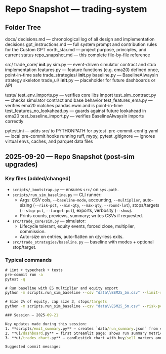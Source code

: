 # Repo Snapshot — trading-system

## Folder Tree
docs/
  decisions.md          — chronological log of all design and implementation decisions
  gpt_instructions.md   — full system prompt and contribution rules for the Custom GPT
  north_star.md         — project purpose, principles, and current status
  repo_snapshot.md      — this complete file-by-file reference

src/
  trade_core/
    __init__.py
    sim.py              — event-driven simulator contract and stub implementation
    features.py         — feature functions (e.g. ema20) defined once, point-in-time safe
  trade_strategies/
    __init__.py
    baseline.py         — BaselineAlwaysIn strategy skeleton
  trade_ui/
    __init__.py         — placeholder for future dashboards or API

tests/
  test_env_imports.py          — verifies core libs import
  test_sim_contract.py         — checks simulator contract and base behavior
  test_features_ema.py         — verifies ema20 matches pandas.ewm and is point-in-time
  test_features_no_lookahead.py — guards against future lookahead in ema20
  test_baseline_import.py      — verifies BaselineAlwaysIn imports correctly

pytest.ini             — adds src/ to PYTHONPATH for pytest
.pre-commit-config.yaml — local pre-commit hooks running ruff, mypy, pytest
.gitignore             — ignores virtual envs, caches, and parquet data files

## 2025-09-20 — Repo Snapshot (post-sim upgrades)

### Key files (added/changed)
- `scripts/_bootstrap.py` — ensures `src/` on `sys.path`.
- `scripts/run_sim_baseline.py` — CLI runner:
  - Args: CSV cols, `--baseline-mode`, accounting, `--multiplier`, auto-sizing (`--risk-pct`, `--min-qty`, `--max-qty`, `--round-lot`), stops/targets (`--stop-pct`, `--target-pct`), exports, verbosity (`--show`).
  - Prints counts, previews, summary; writes CSVs if requested.
- `src/trade_core/sim.py` — simulator:
  - Lifecycle tolerant, equity events, forced close, multiplier, commission.
  - Auto-size on entries, auto-flatten on qty-less exits.
- `src/trade_strategies/baseline.py` — baseline with modes + optional stop/target.

### Typical commands
```bat
# Lint + typecheck + tests
pre-commit run -a
pytest -q

# Run baseline with ES multiplier and equity export
python -m scripts.run_sim_baseline --csv "data\\ESM25_5m.csv" --limit-rows 5000 --export-equity "data\\equity_ESM25_5m.csv"

# Size 2% of equity, cap size 3, stops/targets
python -m scripts.run_sim_baseline --csv "data\\ESM25_5m.csv" --risk-pct 2 --max-qty 3 --stop-pct 1.0 --target-pct 1.5

### Session – 2025-09-21

Key updates made during this session:
1. **scripts/emit_summary.py** – creates `data/run_summary.json` from simulator CSV exports (equity, orders, fills, events).
2. **ui/dashboard.py** – first Streamlit page: shows run summary metrics and equity curve.
3. **ui/trades_chart.py** – candlestick chart with buy/sell markers and hoverable trade details. Includes column normalization and Barchart-footer cleanup.

Suggested commit message:
